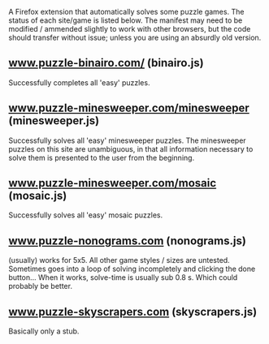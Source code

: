 A Firefox extension that automatically solves some puzzle games. The status of each site/game is listed below. The manifest may need to be modified / ammended slightly to work with other browsers, but the code should transfer without issue; unless you are using an absurdly old version.

www.puzzle-binairo.com/ (binairo.js)
---
Successfully completes all 'easy' puzzles.

www.puzzle-minesweeper.com/minesweeper (minesweeper.js)
---
Successfully solves all 'easy' minesweeper puzzles. The minesweeper puzzles on this site are unambiguous, in that all information necessary to solve them is presented to the user from the beginning.

www.puzzle-minesweeper.com/mosaic (mosaic.js)
---
Successfully solves all 'easy' mosaic puzzles.

www.puzzle-nonograms.com (nonograms.js)
---
(usually) works for 5x5. All other game styles / sizes are untested. Sometimes goes into a loop of solving incompletely and clicking the done button... When it works, solve-time is usually sub 0.8 s. Which could probably be better.

www.puzzle-skyscrapers.com (skyscrapers.js)
---
Basically only a stub. 